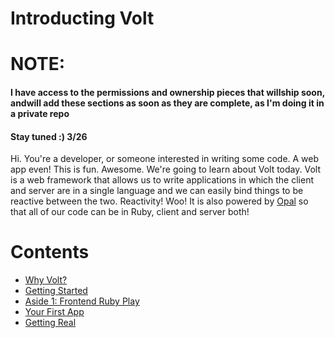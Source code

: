 # Introducting Volt

# NOTE:

#### I have access to the permissions and ownership pieces that willship soon, andwill add these sections as soon as they are complete, as I'm doing it in a private repo
#### Stay tuned :) 3/26

Hi. You're a developer, or someone interested in writing some code. A web app even! This is fun. Awesome.
We're going to learn about Volt today. Volt is a web framework that allows us to write applications in which
the client and server are in a single language and we can easily bind things to be reactive between the two. Reactivity! Woo! It is also powered by [Opal](link) so that all of our code can be in Ruby, client and server both!

# Contents
- [Why Volt?](https://genius.com/https://github.com/rhgraysonii/volt_tutorial/blob/master/part_1.md)
- [Getting Started](https://genius.com/github.com/rhgraysonii/volt_tutorial/blob/master/part_2.md)
- [Aside 1: Frontend Ruby Play](https://genius.com/github.com/rhgraysonii/volt_tutorial/blob/master/aside_1.md)
- [Your First App](https://genius.com/github.com/rhgraysonii/volt_tutorial/blob/master/part_3.md)
- [Getting Real](https://genius.com/github.com/rhgraysonii/volt_tutorial/blob/master/part_4.md)
